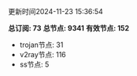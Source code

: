 更新时间2024-11-23 15:36:54

**总订阅: 73**
**总节点: 9341**
**有效节点: 152**
- trojan节点: 31
- v2ray节点: 116
- ss节点: 5
